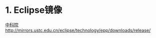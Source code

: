 # 1. Eclipse镜像








[中科院http://mirrors.ustc.edu.cn/eclipse/technology/epp/downloads/release/](http://mirrors.ustc.edu.cn/eclipse/technology/epp/downloads/release/)






